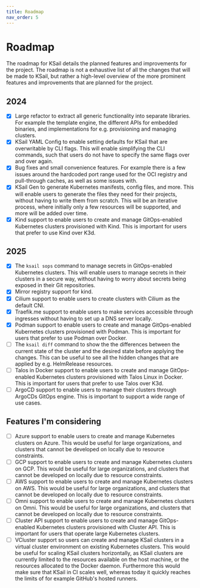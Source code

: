 ```yaml
---
title: Roadmap
nav_order: 5
---
```


# Roadmap

The roadmap for KSail details the planned features and improvements for the project. The roadmap is not a exhaustive list of all the changes that will be made to KSail, but rather a high-level overview of the more prominent features and improvements that are planned for the project.

## 2024

- [x] Large refactor to extract all generic functionality into separate libraries. For example the template engine, the different APIs for embedded binaries, and implementations for e.g. provisioning and managing clusters.
- [x] KSail YAML Config to enable setting defaults for KSail that are overwritable by CLI flags. This will enable simplifying the CLI commands, such that users do not have to specify the same flags over and over again.
- [x] Bug fixes and small convenience features. For example there is a few issues around the hardcoded port range used for the OCI registry and pull-through caches, as well as some issues with.
- [x] KSail Gen to generate Kubernetes manifests, config files, and more. This will enable users to generate the files they need for their projects, without having to write them from scratch. This will be an iterative process, where initially only a few resources will be supported, and more will be added over time.
- [x] Kind support to enable users to create and manage GitOps-enabled Kubernetes clusters provisioned with Kind. This is important for users that prefer to use Kind over K3d.

## 2025

- [x] The `ksail sops` command to manage secrets in GitOps-enabled Kubernetes clusters. This will enable users to manage secrets in their clusters in a secure way, without having to worry about secrets being exposed in their Git repositories.
- [x] Mirror registry support for kind.
- [x] Cilium support to enable users to create clusters with Cilium as the default CNI.
- [x] Traefik.me support to enable users to make services accessible through ingresses without having to set up a DNS server locally.
- [x] Podman support to enable users to create and manage GitOps-enabled Kubernetes clusters provisioned with Podman. This is important for users that prefer to use Podman over Docker.
- [ ] The `ksail diff` command to show the the differences between the current state of the cluster and the desired state before applying the changes. This can be useful to see all the hidden changes that are applied by e.g. HelmRelease resources.
- [ ] Talos in Docker support to enable users to create and manage GitOps-enabled Kubernetes clusters provisioned with Talos Linux in Docker. This is important for users that prefer to use Talos over K3d.
- [ ] ArgoCD support to enable users to manage their clusters through ArgoCDs GitOps engine. This is important to support a wide range of use cases.

## Features I'm considering

- [ ] Azure support to enable users to create and manage Kubernetes clusters on Azure. This would be useful for large organizations, and clusters that cannot be developed on locally due to resource constraints.
- [ ] GCP support to enable users to create and manage Kubernetes clusters on GCP. This would be useful for large organizations, and clusters that cannot be developed on locally due to resource constraints.
- [ ] AWS support to enable users to create and manage Kubernetes clusters on AWS. This would be useful for large organizations, and clusters that cannot be developed on locally due to resource constraints.
- [ ] Omni support to enable users to create and manage Kubernetes clusters on Omni. This would be useful for large organizations, and clusters that cannot be developed on locally due to resource constraints.
- [ ] Cluster API support to enable users to create and manage GitOps-enabled Kubernetes clusters provisioned with Cluster API. This is important for users that operate large Kubernetes clusters.
- [ ] VCluster support so users can create and manage KSail clusters in a virtual cluster environment on existing Kubernetes clusters. This would be useful for scaling KSail clusters horizontally, as KSail clusters are currently limited to the resources available on the host machine, or the resources allocated to the Docker daemon. Furthermore this would make sure that KSail in CI scales well, whereas today it quickly reaches the limits of for example GitHub's hosted runners.
